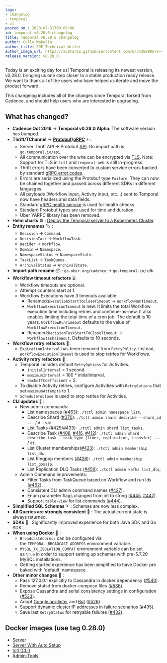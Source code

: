 ```yaml
---
tags:
- changelog
- temporal
- v1
posted_on_: 2020-07-31T00:00:00
id: temporal-v0.28.0-changelog
title: Temporal v0.28.0 changelog
author: Cully Wakelin
author_title: SDE Technical Writer
author_image_url: https://avatars2.githubusercontent.com/u/34380806?s=400&u=5cd38b5e4416a5d10cdf9ebd386eec1d02f0b067&v=4
release_version: v0.28.0
---
```


<!--truncate-->

Today is an exciting day for us! Temporal is releasing its newest version, v0.28.0, bringing us one step closer to a stable production ready release. We want to thank all of the users who have helped us iterate and move the product forward.

This changelog includes all of the changes since Temporal forked from Cadence, and should help users who are interested in upgrading.

## What has changed?

- **Cadence Oct 2019** → **Temporal v0.28.0 Alpha**: The software version has bumped.
- **Thrift/TChannel** → **[Protobuf](https://developers.google.com/protocol-buffers)/[gRPC](https://grpc.io/)** ⚡ :
    - Server Thrift API → Protobuf [API](https://github.com/temporalio/api). Go import path is `go.temporal.io/api`.
    - All communication over the wire can be encrypted via [TLS](https://docs.temporal.io/docs/configuring-temporal-server#tls). Note: Support for TLS in `tctl` and `temporal-web` is still in-progress.
    - Thrift errors have been converted to custom service errors backed by standard [gRPC error codes](https://pkg.go.dev/google.golang.org/grpc/codes).
    - Errors are serialized using the Protobuf type `Failure`. They can now be chained together and passed across different SDKs in different languages.
    - All payloads (Workflow input, Activity input, etc...) sent to Temporal now have headers and data fields.
    - Standard [gRPC health service](https://github.com/grpc/grpc/blob/master/doc/health-checking.md) is used for health checks.
    - Standard Protobuf types are used for time and duration.
    - Uber YARPC library has been removed.
- **Helm charts** ☸️  : [Deploy the Temporal server to a Kubernetes Cluster](https://github.com/temporalio/helm-charts).
- **Entity renames** 🏷️ :
    - `Decision` → `Command`.
    - `DecisionTask` → `WorkflowTask`.
    - `Decider` → `Workflow`.
    - `Domain` → `Namespace`.
    - `NamespaceStatus` → `NamespaceState`.
    - `TaskList` → `TaskQueue`.
    - `ArchivalStatus` → `ArchivalState`.
- **Import path rename** 📦 : `go.uber.org/cadence` → `go.temporal.io/sdk`.
- **Workflow timeout refactors** ⌛:
    - Workflow timeouts are optional.
    - Attempt counters start at 1.
    - Workflow Executions have 3 timeouts available:
        - Renamed:`ExecutionStartToCloseTimeout` → `WorkflowRunTimeout`.
        - `WorkflowExecutionTimeout` is new. It limits the total Workflow execution time including retries and continue-as-new. It also enables limiting the total time of a cron job. The default is 10 years. `WorkflowRunTimeout` defaults to the value of `WorkflowExecutionTimeout`.
        - Renamed:`DecisionTaskStartToCloseTimeout` → `WorkflowTaskTimeout`. Defaults to 10 seconds.
- **Workflow retry refactors** 🔁 :
    - `ExpirationInterval` has been removed from `RetryPolicy`. Instead, `WorkflowExecutionTimeout` is used to stop retries for Workflows.
- **Activity retry refactors** 🔁 :
    - Temporal includes default `RetryOptions` for Activities.
        - `initialInterval` = 1 second.
        - `maximumInterval` = 100 * initialInterval.
        - `backoffCoefficient` = 2.
    - To disable Activity retries, configure Activities with `RetryOptions` that set `maximumAttempts` to 1.
    - `ScheduleToClose` is used to stop retries for Activities.
- **CLI updates** 🧰 :
    - New admin commands:
        - List namespaces ([#463](https://github.com/temporalio/temporal/pull/463)): `./tctl admin namespace list`.
        - Describe Shard ([#370](https://github.com/temporalio/temporal/pull/370)): `./tctl admin shard describe --shard_id ...` / `d -sid`.
        - List Tasks ([#429](https://github.com/temporalio/temporal/pull/429)/[#433](https://github.com/temporalio/temporal/pull/433)): `./tctl admin shard list_tasks`.
        - Describe Task ([#408](https://github.com/temporalio/temporal/pull/408), [#416](https://github.com/temporalio/temporal/pull/416), [#412](https://github.com/temporalio/temporal/pull/412)): `./tctl admin shard describe_task --task_type [timer, replication, transfer] ...` / `dt`.
        - List Cluster memberships([#423](https://github.com/temporalio/temporal/pull/423/files)): `./tctl admin membership list_db`.
        - List Ringpop members ([#426](https://github.com/temporalio/temporal/pull/426)): `./tctl admin membership list_gossip`.
        - List Replication DLQ Tasks ([#456](https://github.com/temporalio/temporal/pull/456)): `./tctl admin kafka list_dlq`.
    - Admin Command improvements:
        - Filter Tasks from TaskQueue based on Workflow and run Ids  ([#462](https://github.com/temporalio/temporal/pull/462)).
        - Consistent CLI admin command names ([#427](https://github.com/temporalio/temporal/pull/427)).
        - Enum parameter flags changed from int to string ([#445](https://github.com/temporalio/temporal/pull/445), [#447](https://github.com/temporalio/temporal/pull/447)).
        - Support `table-view` for list commands ([#444](https://github.com/temporalio/temporal/pull/444)).
- **Simplified SQL Schemas** ➰ : Schemas are now less complex.
- **All Queries are strongly consistent** 🔎 : The actual current state is always returned.
- **SDKs** 🔌 : Significantly improved experience for both Java SDK and Go SDK.
- **When using Docker** 🐳 :
    - `BroadcastAddress` can be configured via the `TEMPORAL_BROADCAST_ADDRESS` environment variable.
    - `MYSQL_TX_ISOLATION_COMPAT` environment variable can be set as `true` in order to support setting up schemas with pre-5.7.20 MySQL installations.
    - Getting started experience has been simplified to have Docker pre baked with 'default' namespace.
- **Other minor changes** 🔹 :
    - Pass 127.0.0.1 explicitly to Cassandra in docker dependency ([#540](https://github.com/temporalio/temporal/pull/540)).
    - Remove statsd from docker-compose files ([#536](https://github.com/temporalio/temporal/pull/536)).
    - Expose Cassandra and serial consistency settings in configuration ([#533](https://github.com/temporalio/temporal/pull/533)).
    - Adopt [Google api-linter](https://linter.aip.dev/) and [Buf](https://buf.build/) ([#526](https://github.com/temporalio/temporal/pull/526)).
    - Support dynamic cluster IP addresses in failure scenarios ([#495](https://github.com/temporalio/temporal/pull/495)).
    - Save last `RetryStatus` for retryable failures ([#432](https://github.com/temporalio/temporal/pull/432)).

## **Docker images (use tag 0.28.0)**

- [Server](https://hub.docker.com/repository/docker/temporalio/server)
- [Server With Auto Setup](https://hub.docker.com/repository/docker/temporalio/auto-setup)
- [tctl (CLI)](https://hub.docker.com/repository/docker/temporalio/tctl)
- [Admin-Tools](https://hub.docker.com/repository/docker/temporalio/admin-tools)
